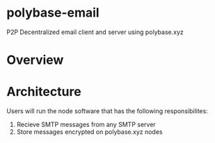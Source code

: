 # polybase-email
P2P Decentralized email client and server using polybase.xyz

# Overview

# Architecture

Users will run the node software that has the following responsibilites:
1. Recieve SMTP messages from any SMTP server
2. Store messages encrypted on polybase.xyz nodes
